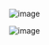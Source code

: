 ![image](https://github.com/user-attachments/assets/497cec93-024c-4c31-9e2f-750c5591c4c9)

![image](https://github.com/user-attachments/assets/60c61674-791d-415e-9f06-bcb7d0bedf7c)
